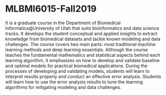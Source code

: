 # MLBMI6015-Fall2019 

It is a graduate course in the Department of Biomedical Informatics@University of Utah that suits bioinformatics and data science tracks. It develops the student conceptual and applied insights to extract knowledge from biomedical datasets and tackle known modeling and data challenges. The course covers two main parts: most traditional machine learning methods and deep learning essentials. Although the course teaches the fundamental mathematics and statistical aspects behind each learning algorithm, it emphasizes on how to develop and validate baseline and optimal models for practical biomedical applications. During the processes of developing and validating models, students will learn to interpret results properly and conduct an effective error analysis. Students will learn how to use the error analysis results to tune the learning algorithms for mitigating modeling and data challenges.

